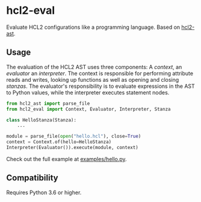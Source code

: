 # hcl2-eval

Evaluate HCL2 configurations like a programming language. Based on [hcl2-ast][].

  [hcl2-ast]: https://pypi.org/project/hcl2-ast/
## Usage

The evaluation of the HCL2 AST uses three components: A *context*, an *evaluator* an
*interpreter*. The context is responsible for performing attribute reads and writes, looking
up functions as well as opening and closing *stanzas*. The evaluator's responsibility is to
evaluate expressions in the AST to Python values, while the interpreter executes statement nodes.


```py
from hcl2_ast import parse_file
from hcl2_eval import Context, Evaluator, Interpreter, Stanza

class HelloStanza(Stanza):
    ...

module = parse_file(open("hello.hcl"), close=True)
context = Context.of(hello=HelloStanza)
Interpreter(Evaluator()).execute(module, context)
```

Check out the full example at [examples/hello.py](https://github.com/NiklasRosenstein/python-hcl2-eval/blob/develop/examples/hello.py).

## Compatibility

Requires Python 3.6 or higher.
